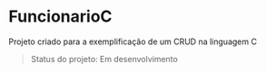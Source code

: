# FuncionarioC
Projeto criado para a exemplificação de um CRUD na linguagem C

>Status do projeto: Em desenvolvimento
